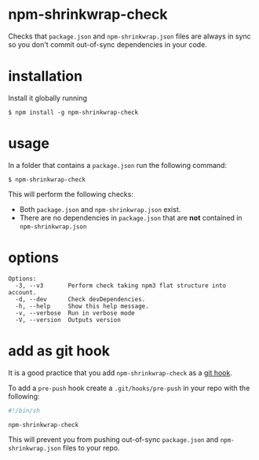 npm-shrinkwrap-check
====================

Checks that `package.json` and `npm-shrinkwrap.json` files are always in sync so you
don't commit out-of-sync dependencies in your code.

installation
============

Install it globally running

`$ npm install -g npm-shrinkwrap-check`

usage
=====

In a folder that contains a `package.json` run the following command:

`$ npm-shrinkwrap-check`

This will perform the following checks:

* Both `package.json` and `npm-shrinkwrap.json` exist.
* There are no dependencies in `package.json` that are **not** contained in `npm-shrinkwrap.json`

options
=======

```
Options:
  -3, --v3       Perform check taking npm3 flat structure into account.
  -d, --dev      Check devDependencies.
  -h, --help     Show this help message.
  -v, --verbose  Run in verbose mode
  -V, --version  Outputs version
```

add as git hook
===============

It is a good practice that you add `npm-shrinkwrap-check` as a [git hook](http://git-scm.com/docs/githooks).

To add a `pre-push` hook create a `.git/hooks/pre-push` in your repo with the following:

```sh
#!/bin/sh

npm-shrinkwrap-check
```

This will prevent you from pushing out-of-sync `package.json` and `npm-shrinkwrap.json` files to your repo.

